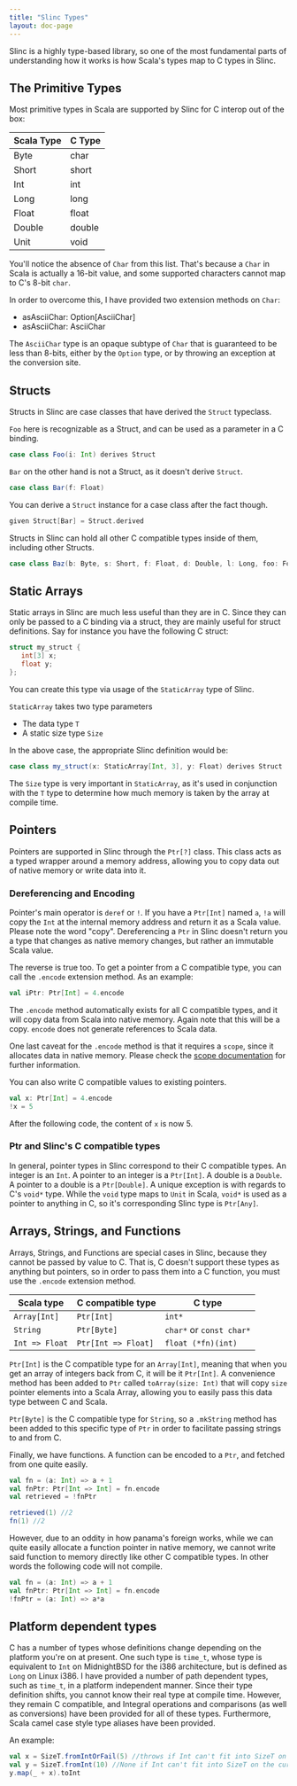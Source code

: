 ```yaml
---
title: "Slinc Types"
layout: doc-page
---
```


Slinc is a highly type-based library, so one of the most fundamental parts of understanding how it works is how Scala's types map to C types in Slinc.

## The Primitive Types

Most primitive types in Scala are supported by Slinc for C interop out of the box:

| Scala Type | C Type |
| ---------- | ------ |
| Byte       | char   |
| Short      | short  |
| Int        | int    |
| Long       | long   |
| Float      | float  |
| Double     | double |
| Unit       | void   |


You'll notice the absence of `Char` from this list. That's because a `Char` in Scala is actually a 16-bit value, and some supported characters cannot map to C's 8-bit `char`. 

In order to overcome this, I have provided two extension methods on `Char`: 
* asAsciiChar: Option[AsciiChar]
* asAsciiChar: AsciiChar

The `AsciiChar` type is an opaque subtype of `Char` that is guaranteed to be less than 8-bits, either by the `Option` type, or by throwing an exception at the conversion site.

## Structs

Structs in Slinc are case classes that have derived the `Struct` typeclass. 

`Foo` here is recognizable as a Struct, and can be used as a parameter in a C binding.
```scala 
case class Foo(i: Int) derives Struct
```

`Bar` on the other hand is not a Struct, as it doesn't derive `Struct`.
```scala
case class Bar(f: Float)
```

You can derive a `Struct` instance for a case class after the fact though.

```scala
given Struct[Bar] = Struct.derived
```

Structs in Slinc can hold all other C compatible types inside of them, including other Structs.

```scala
case class Baz(b: Byte, s: Short, f: Float, d: Double, l: Long, foo: Foo) derives Struct
```


## Static Arrays

Static arrays in Slinc are much less useful than they are in C. Since they can only be passed to a C binding via a struct, they are mainly useful for struct definitions. Say for instance you have the following C struct:

```c
struct my_struct {
   int[3] x;
   float y;
};
```

You can create this type via usage of the `StaticArray` type of Slinc.

`StaticArray` takes two type parameters
* The data type `T`
* A static size type `Size`

In the above case, the appropriate Slinc definition would be:
```scala
case class my_struct(x: StaticArray[Int, 3], y: Float) derives Struct
```

The `Size` type is very important in `StaticArray`, as it's used in conjunction with the `T` type to determine how much memory is taken by the array at compile time.

## Pointers

Pointers are supported in Slinc through the `Ptr[?]` class. This class acts as a typed wrapper around a memory address, allowing you to copy data out of native memory or write data into it.

### Dereferencing and Encoding
Pointer's main operator is `deref` or `!`. If you have a `Ptr[Int]` named `a`, `!a` will copy the `Int` at the internal memory address and return it as a Scala value. Please note the word "copy". Dereferencing a `Ptr` in Slinc doesn't return you a type that changes as native memory changes, but rather an immutable Scala value. 

The reverse is true too. To get a pointer from a C compatible type, you can call the `.encode` extension method. As an example: 

```scala
val iPtr: Ptr[Int] = 4.encode
```

The `.encode` method automatically exists for all C compatible types, and it will copy data from Scala into native memory. Again note that this will be a copy. `encode` does not generate references to Scala data.

One last caveat for the `.encode` method is that it requires a `scope`, since it allocates data in native memory. Please check the [scope documentation](scopes.md) for further information.

You can also write C compatible values to existing pointers. 

```scala
val x: Ptr[Int] = 4.encode
!x = 5
```

After the following code, the content of `x` is now 5.

### Ptr and Slinc's C compatible types

In general, pointer types in Slinc correspond to their C compatible types. An integer is an `Int`. A pointer to an integer is a `Ptr[Int]`. A double is a `Double`. A pointer to a double is a `Ptr[Double]`. A unique exception is with regards to C's `void*` type. While the `void` type maps to `Unit` in Scala, `void*` is used as a pointer to anything in C, so it's corresponding Slinc type is `Ptr[Any]`.


## Arrays, Strings, and Functions

Arrays, Strings, and Functions are special cases in Slinc, because they cannot be passed by value to C. That is, C doesn't support these types as anything but pointers, so in order to pass them into a C function, you must use the `.encode` extension method. 

| Scala type     | C compatible type   | C type                   |
| -------------- | ------------------- | ------------------------ |
| `Array[Int]`   | `Ptr[Int]`          | `int*`                   |
| `String`       | `Ptr[Byte]`         | `char*` or `const char*` |
| `Int => Float` | `Ptr[Int => Float]` | `float (*fn)(int)`       |

`Ptr[Int]` is the C compatible type for an `Array[Int]`, meaning that when you get an array of integers back from C, it will be it `Ptr[Int]`. A convenience method has been added to `Ptr` called `toArray(size: Int)` that will copy `size` pointer elements into a Scala Array, allowing you to easily pass this data type between C and Scala. 

`Ptr[Byte]` is the C compatible type for `String`, so a `.mkString` method has been added to this specific type of `Ptr` in order to facilitate passing strings to and from C. 

Finally, we have functions. A function can be encoded to a `Ptr`, and fetched from one quite easily.

```scala
val fn = (a: Int) => a + 1
val fnPtr: Ptr[Int => Int] = fn.encode
val retrieved = !fnPtr

retrieved(1) //2
fn(1) //2
```

However, due to an oddity in how panama's foreign works, while we can quite easily allocate a function pointer in native memory, we cannot write said function to memory directly like other C compatible types. In other words the following code will not compile.

```scala
val fn = (a: Int) => a + 1
val fnPtr: Ptr[Int => Int] = fn.encode
!fnPtr = (a: Int) => a*a
```

## Platform dependent types

C has a number of types whose definitions change depending on the platform you're on at present. One such type is `time_t`, whose type is equivalent to `Int` on MidnightBSD for the i386 architecture, but is defined as `Long` on Linux i386. I have provided a number of path dependent types, such as `time_t`, in a platform independent manner. Since their type definition shifts, you cannot know their real type at compile time. However, they remain C compatible, and Integral operations and comparisons (as well as conversions) have been provided for all of these types. Furthermore, Scala camel case style type aliases have been provided.

An example: 
```scala
val x = SizeT.fromIntOrFail(5) //throws if Int can't fit into SizeT on the current platform
val y = SizeT.fromInt(10) //None if Int can't fit into SizeT on the current platform, Some otherwise
y.map(_ + x).toInt
```